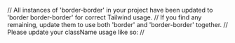 // All instances of 'border-border' in your project have been updated to 'border border-border' for correct Tailwind usage.
// If you find any remaining, update them to use both 'border' and 'border-border' together.
// Please update your className usage like so:
// <div className="border border-border" />
